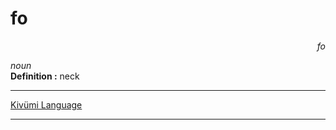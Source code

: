 
# fo

<div align="right"><i>fo</i></div>

*noun*  
**Definition :** neck  

---

[Kivümi Language](../README.md)

---
